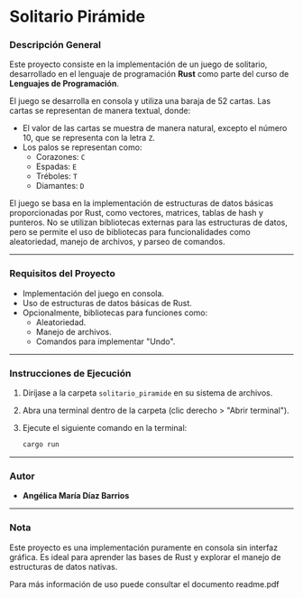 # Solitario Pirámide

### **Descripción General**
Este proyecto consiste en la implementación de un juego de solitario, desarrollado en el lenguaje de programación **Rust** como parte del curso de **Lenguajes de Programación**. 

El juego se desarrolla en consola y utiliza una baraja de 52 cartas. Las cartas se representan de manera textual, donde:
- El valor de las cartas se muestra de manera natural, excepto el número 10, que se representa con la letra `Z`.
- Los palos se representan como:
  - Corazones: `C`
  - Espadas: `E`
  - Tréboles: `T`
  - Diamantes: `D`

El juego se basa en la implementación de estructuras de datos básicas proporcionadas por Rust, como vectores, matrices, tablas de hash y punteros. No se utilizan bibliotecas externas para las estructuras de datos, pero se permite el uso de bibliotecas para funcionalidades como aleatoriedad, manejo de archivos, y parseo de comandos.

---

### **Requisitos del Proyecto**
- Implementación del juego en consola.
- Uso de estructuras de datos básicas de Rust.
- Opcionalmente, bibliotecas para funciones como:
  - Aleatoriedad.
  - Manejo de archivos.
  - Comandos para implementar "Undo".

---

### **Instrucciones de Ejecución**
1. Diríjase a la carpeta `solitario_piramide` en su sistema de archivos.
2. Abra una terminal dentro de la carpeta (clic derecho > "Abrir terminal").
3. Ejecute el siguiente comando en la terminal:

   ```bash
   cargo run
   ```

---

### **Autor**
- **Angélica María Díaz Barrios**

---

### **Nota**
Este proyecto es una implementación puramente en consola sin interfaz gráfica. Es ideal para aprender las bases de Rust y explorar el manejo de estructuras de datos nativas.

Para más información de uso puede consultar el documento readme.pdf
